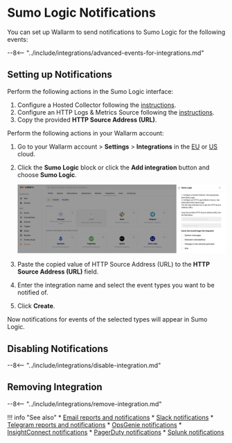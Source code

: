 # Sumo Logic Notifications

You can set up Wallarm to send notifications to Sumo Logic for the following events:

--8<-- "../include/integrations/advanced-events-for-integrations.md"

## Setting up Notifications

Perform the following actions in the Sumo Logic interface:

1. Configure a Hosted Collector following the [instructions](https://help.sumologic.com/03Send-Data/Hosted-Collectors/Configure-a-Hosted-Collector).
2. Configure an HTTP Logs & Metrics Source following the [instructions](https://help.sumologic.com/03Send-Data/Sources/02Sources-for-Hosted-Collectors/HTTP-Source).
3. Copy the provided **HTTP Source Address (URL)**.

Perform the following actions in your Wallarm account:

1. Go to your Wallarm account > **Settings** > **Integrations** in the [EU](https://my.wallarm.com/settings/integrations/) or [US](https://us1.my.wallarm.com/settings/integrations/) cloud.
2. Click the **Sumo Logic** block or click the **Add integration** button and choose **Sumo Logic**.

      ![!Adding integration via the button](../../../images/user-guides/settings/integrations/add-sumologic-integration.png)
3. Paste the copied value of HTTP Source Address (URL) to the **HTTP Source Address (URL)** field.
4. Enter the integration name and select the event types you want to be notified of.
5. Click **Create**.

Now notifications for events of the selected types will appear in Sumo Logic.

## Disabling Notifications

--8<-- "../include/integrations/disable-integration.md"

## Removing Integration

--8<-- "../include/integrations/remove-integration.md"

!!! info "See also"
    * [Email reports and notifications](email.md)
    * [Slack notifications](slack.md)
    * [Telegram reports and notifications](telegram.md)
    * [OpsGenie notifications](opsgenie.md)
    * [InsightConnect notifications](insightconnect.md)
    * [PagerDuty notifications](pagerduty.md)
    * [Splunk notifications](splunk.md)
